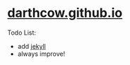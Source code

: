 # [darthcow.github.io](darthcow.github.io)


Todo List:
 - add [jekyll](https://jekyllrb.com/)
 - always improve!

